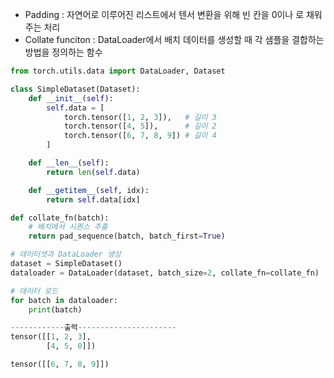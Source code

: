  - Padding : 자연어로 이루어진 리스트에서 텐서 변환을 위해 빈 칸을 0이나 <PAD> 로 채워주는 처리
 - Collate funciton : DataLoader에서 배치 데이터를 생성할 때 각 샘플을 결합하는 방법을 정의하는 함수
```python
from torch.utils.data import DataLoader, Dataset

class SimpleDataset(Dataset):
    def __init__(self):
        self.data = [
            torch.tensor([1, 2, 3]),   # 길이 3
            torch.tensor([4, 5]),      # 길이 2
            torch.tensor([6, 7, 8, 9]) # 길이 4
        ]

    def __len__(self):
        return len(self.data)

    def __getitem__(self, idx):
        return self.data[idx]

def collate_fn(batch):
    # 배치에서 시퀀스 추출
    return pad_sequence(batch, batch_first=True)

# 데이터셋과 DataLoader 생성
dataset = SimpleDataset()
dataloader = DataLoader(dataset, batch_size=2, collate_fn=collate_fn)

# 데이터 로드
for batch in dataloader:
    print(batch)

------------출력----------------------
tensor([[1, 2, 3],
        [4, 5, 0]])

tensor([[6, 7, 8, 9]])
```
